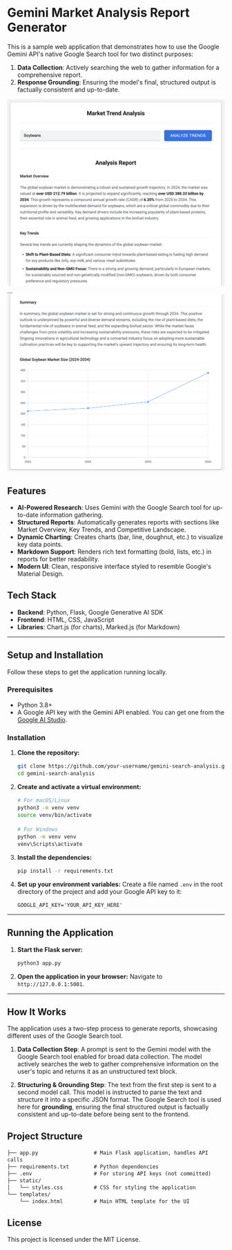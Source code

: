 # Gemini Market Analysis Report Generator

This is a sample web application that demonstrates how to use the Google Gemini API's native Google Search tool for two distinct purposes:
1.  **Data Collection**: Actively searching the web to gather information for a comprehensive report.
2.  **Response Grounding**: Ensuring the model's final, structured output is factually consistent and up-to-date.

![App Screenshot](resources/app_screenshot_1.png)
...
![App Screenshot](resources/app_screenshot_2.png)

## Features

- **AI-Powered Research**: Uses Gemini with the Google Search tool for up-to-date information gathering.
- **Structured Reports**: Automatically generates reports with sections like Market Overview, Key Trends, and Competitive Landscape.
- **Dynamic Charting**: Creates charts (bar, line, doughnut, etc.) to visualize key data points.
- **Markdown Support**: Renders rich text formatting (bold, lists, etc.) in reports for better readability.
- **Modern UI**: Clean, responsive interface styled to resemble Google's Material Design.

## Tech Stack

- **Backend**: Python, Flask, Google Generative AI SDK
- **Frontend**: HTML, CSS, JavaScript
- **Libraries**: Chart.js (for charts), Marked.js (for Markdown)

---

## Setup and Installation

Follow these steps to get the application running locally.

### Prerequisites

- Python 3.8+
- A Google API key with the Gemini API enabled. You can get one from the [Google AI Studio](https://aistudio.google.com/app/apikey).

### Installation

1.  **Clone the repository:**
    ```bash
    git clone https://github.com/your-username/gemini-search-analysis.git
    cd gemini-search-analysis
    ```

2.  **Create and activate a virtual environment:**
    ```bash
    # For macOS/Linux
    python3 -m venv venv
    source venv/bin/activate

    # For Windows
    python -m venv venv
    venv\Scripts\activate
    ```

3.  **Install the dependencies:**
    ```bash
    pip install -r requirements.txt
    ```

4.  **Set up your environment variables:**
    Create a file named `.env` in the root directory of the project and add your Google API key to it:
    ```
    GOOGLE_API_KEY='YOUR_API_KEY_HERE'
    ```

---

## Running the Application

1.  **Start the Flask server:**
    ```bash
    python3 app.py
    ```

2.  **Open the application in your browser:**
    Navigate to `http://127.0.0.1:5001`.

---

## How It Works

The application uses a two-step process to generate reports, showcasing different uses of the Google Search tool.

1.  **Data Collection Step**: A prompt is sent to the Gemini model with the Google Search tool enabled for broad data collection. The model actively searches the web to gather comprehensive information on the user's topic and returns it as an unstructured text block.

2.  **Structuring & Grounding Step**: The text from the first step is sent to a second model call. This model is instructed to parse the text and structure it into a specific JSON format. The Google Search tool is used here for **grounding**, ensuring the final structured output is factually consistent and up-to-date before being sent to the frontend.

## Project Structure

```
├── app.py                  # Main Flask application, handles API calls
├── requirements.txt        # Python dependencies
├── .env                    # For storing API keys (not committed)
├── static/
│   └── styles.css          # CSS for styling the application
└── templates/
    └── index.html          # Main HTML template for the UI
```

## License

This project is licensed under the MIT License.